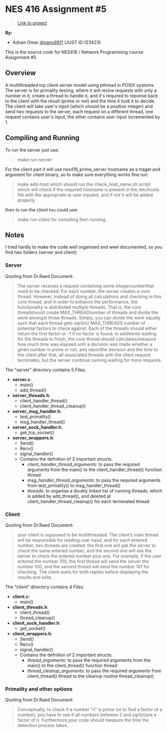 # NES 416 Assignment #5
>[Link to project](https://github.com/nano9911/NES416-Assignments/tree/main/Assignment-5)

**By:**
- Adnan Omar [@nano9911](https://github.com/nano9911) (JUST ID:123423)

This is the source code for NES416 / Network Programming course Assignment #5.

## Overview
A multithreaded tcp client server model using pthread in POSIX systems.
The server is for primality testing, where it will recive requests with only a number in it,
create a thread to handle it, and it's required to reponse back to the client with the
result (prime or not) and the time it took it to decide. The client will take user's input
(which should be a positive integer) and send two requests to the server, each request on
a different thread, one request contains user's input, the other contains user input incremented
by 1.

## Compiling and Running
To run the server just use:
> make run-server

For the client part it will use nes416_prime_server hostname as a traget and argument for client binary, so to make sure everything works fine run:
> make add-host
which should run the check_host_name.sh script which will check if the required hostname is present in the /etc/hosts file with the appropriate ip user inputed, and if not it will be added properly

then to run the client tou could use:
> make run-client
for compiling then running

## Notes
I tried hardly to make the code well organised and weel documented,
so you find two folders (server and client):
### Server
Quoting from Dr.Raed Document:
> The server receives a request containing some integernumberthat need to be checked. For each
> number, the server creates a core thread. However, instead of doing all calculations and checking
> in this core thread, and in order to enhance the performance, the functionality is distributed
> multiple threads. That is, the core threadshould create MAX_THREADnumber of threads and divide the
> work amongst those threads. Simply, you can divide the work equally such that each thread gets 
> sqrt(n)/ MAX_THREADS number of potential factors to check against. Each of the threads should either
> return the first factor or -1 if no factor is found. In additionto waiting for the threads to finish,
> the core thread should calculates/measure how much time was elapsed until a decision was made whether
> a given number is prime or not, and reportthe decision and the time to the client.after that, all
> associated threads with the client request terminates, but the server continue running waiting for more requests.

The "server" directory contains 5 Files:
- **server.c**:
  - main()
  - add_thread()
- **server_threads.h**:
  - client_handler_thread()
  - client_handler_thread_cleanup()
- **server_msg_handler.h**:
  - test_primality()
  - msg_handler_thread()
- **server_sock_handler.h**:
  - get_tcp_socket()
- **server_wrappers.h**:
  - Send()
  - Recv()
  - signal_handler()
  - Contains the defnition of 3 important structs:
    - *client_handler_thread_arguments*: to pass the required arguments from the main() to the client_handler_thread() function thread
    - *msg_handler_thread_arguments*: to pass the required arguments from test_primality() to msg_handler_thread()
    - *threads*: to organise a doubly linked list of running threads, which is added by add_thread(), and deleted at client_handler_thread_cleanup() for each terminated thread

### Client
Quoting from Dr.Raed Document:
> your client is supposed to be multithreaded. The client’s main thread will be responsible for reading
> user input, and for each entered number, two threads are created: the first one will ask the server to
> check the same entered number, and the second one will ask the server to check the entered number plus
> one.  For example, if the user entered the number 100, the first thread will send the server the
> number 100, and the second thread will send the number 101 for checking. The client waits for both replies
> before displaying the results and exits.

The "client" directory contains 4 Files:
- **client.c**:
  - main()
- **client_threads.h**:
  - client_thread()
  - thread_cleanup()
- **client_sock_handler.h**:
  - get_socket()
- **client_wrappers.h**:
  - Send()
  - Recv()
  - signal_handler()
  - Contains the defnition of 2 important structs:
    - *thread_arguments*: to pass the required arguments from the main() to the client_thread() function thread
    - *thread_cleanup_arguments*: to pass the required arguments from client_thread() thread to the cleanup routine thread_cleanup()

### Primality and other options
Quoting from Dr.Raed Document:
> Conceptually, to check if a number “n” is prime (or to find a factor of a number), you have to see if all numbers
> between 2 and sqrt(n)are a factor of n. Furthermore,your code should measure the time the detection process takes.

